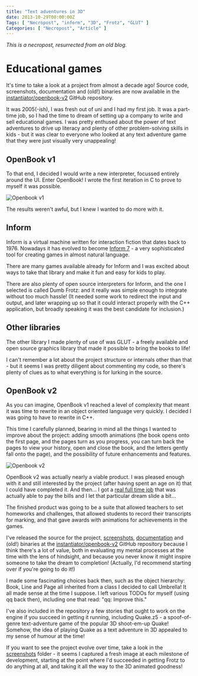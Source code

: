 ```yaml
---
title: "Text adventures in 3D"
date: 2013-10-29T00:00:00Z
Tags: [ "Necropost", "inform", "3D", "Frotz", "GLUT" ]
Categories: [ "Necropost", "Article" ]
---
```


*This is a necropost, resurrected from an old blog.*

# Educational games

It's time to take a look at a project from almost a decade ago! Source code, screenshots, documentation and (old!) binaries are now available in the [instantiator/openbook-v2](https://github.com/instantiator/openbook-v2) GitHub repository.

It was 2005(-ish), I was fresh out of uni and I had my first job. It was a part-time job, so I had the time to dream of setting up a company to write and sell educational games. I was pretty enthused about the power of text adventures to drive up literacy and plenty of other problem-solving skills in kids - but it was clear to everyone who looked at any text adventure game that they were just visually very unappealing!

## OpenBook v1

To that end, I decided I would write a new interpreter, focussed entirely around the UI. Enter OpenBook! I wrote the first iteration in C to prove to myself it was possible.

![Openbook v1](/necro-images/openbook-v1.png)

The results weren't awful, but I knew I wanted to do more with it.

## Inform

Inform is a virtual machine written for interaction fiction that dates back to 1976. Nowadays it has evolved to become [Inform 7](http://inform7.com/) - a very sophisticated tool for creating games in almost natural language.

There are many games available already for Inform and I was excited about ways to take that library and make it fun and easy for kids to play.

There are also plenty of open source interpreters for Inform, and the one I selected is called Dumb Frotz: and it really was simple enough to integrate without too much hassle! (It needed some work to redirect the input and output, and later wrapping up so that it could interact properly with the C++ application, but broadly speaking it was the best candidate for inclusion.)

## Other libraries

The other library I made plenty of use of was GLUT - a freely available and open source graphics library that made it possible to bring the books to life!

I can't remember a lot about the project structure or internals other than that - but it seems I was pretty diligent about commenting my code, so there's plenty of clues as to what everything is for lurking in the source.

## OpenBook v2

As you can imagine, OpenBook v1 reached a level of complexity that meant it was time to rewrite in an object oriented language very quickly. I decided I was going to have to rewrite in C++.

This time I carefully planned, bearing in mind all the things I wanted to improve about the project: adding smooth animations (the book opens onto the first page, and the pages turn as you progress, you can turn back the pages to view your history, open and close the book, and the letters gently fall onto the page), and the possibility of future enhancements and features.

![Openbook v2](/necro-images/openbook-v2.png)

OpenBook v2 was actually nearly a viable product. I was pleased enough with it and still interested by the project (after having spent an age on it) that I could have completed it. And then... I got a [real full time job](https://www.softwire.com/) that was actually able to pay the bills and I let that particular dream slide a bit...

The finished product was going to be a suite that allowed teachers to set homeworks and challenges, that allowed students to record their transcripts for marking, and that gave awards with animations for achievements in the games.

I've released the source for the project, [screenshots](https://github.com/instantiator/openbook-v2/tree/master/docs/screenshots), [documentation](https://github.com/instantiator/openbook-v2/tree/master/docs/tech-docs) and (old!) binaries at the [instantiator/openbook-v2](https://github.com/instantiator/openbook-v2) GitHub repository because I think there's a lot of value, both in evaluating my mental processes at the time with the lens of hindsight, and because you never know it might inspire someone to take the dream to completion! (Actually, I'd recommend starting over if you're going to do it!)

I made some fascinating choices back then, such as the object hierarchy: Book, Line and Page all inherited from a class I decided to call Umbrella! It all made sense at the time I suppose. I left various TODOs for myself (using qq back then), including one that read: "qq: Improve this."

I've also included in the repository a few stories that ought to work on the engine if you succeed in getting it running, including Quake.z5 - a spoof-of-genre text-adventure game of the popular 3D shoot-em-up Quake! Somehow, the idea of playing Quake as a text adventure in 3D appealed to my sense of humour at the time!

If you want to see the project evolve over time, take a look in the [screenshots](https://github.com/instantiator/openbook-v2/tree/master/docs/screenshots) folder - it seems I captured a fresh image at each milestone of development, starting at the point where I'd succeeded in getting Frotz to do anything at all, and taking it all the way to the 3D animated goodness!
